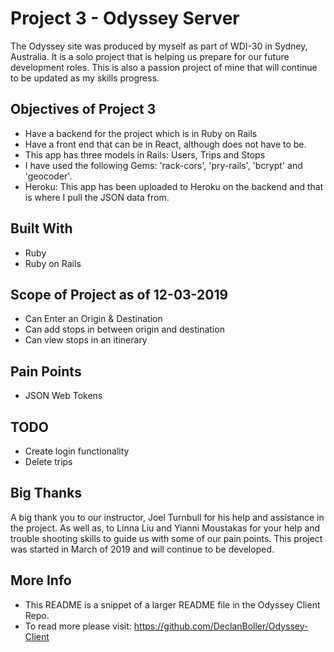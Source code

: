 # Project 3 - Odyssey Server

The Odyssey site was produced by myself as part of WDI-30 in Sydney, Australia. It is a solo project that is helping us prepare for our future development roles. This is also a passion project of mine that will continue to be updated as my skills progress.

## Objectives of Project 3
- Have a backend for the project which is in Ruby on Rails
- Have a front end that can be in React, although does not have to be.
- This app has three models in Rails: Users, Trips and Stops
- I have used the following Gems: 'rack-cors', 'pry-rails', 'bcrypt' and 'geocoder'.
- Heroku: This app has been uploaded to Heroku on the backend and that is where I pull the JSON data from.

## Built With
- Ruby
- Ruby on Rails

## Scope of Project as of 12-03-2019
- Can Enter an Origin & Destination
- Can add stops in between origin and destination
- Can view stops in an itinerary

## Pain Points
- JSON Web Tokens

## TODO
- Create login functionality
- Delete trips

## Big Thanks
A big thank you to our instructor, Joel Turnbull for his help and assistance in the project. As well as, to Linna Liu and Yianni Moustakas for your help and trouble shooting skills to guide us with some of our pain points. This project was started in March of 2019 and will continue to be developed.

## More Info
- This README is a snippet of a larger README file in the Odyssey Client Repo. 
- To read more please visit: https://github.com/DeclanBoller/Odyssey-Client
